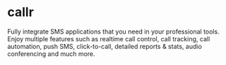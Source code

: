 # callr


Fully integrate SMS applications that you need in your professional tools. Enjoy multiple features such as realtime call control, call tracking, call automation, push SMS, click-to-call, detailed reports & stats, audio conferencing and much more.

